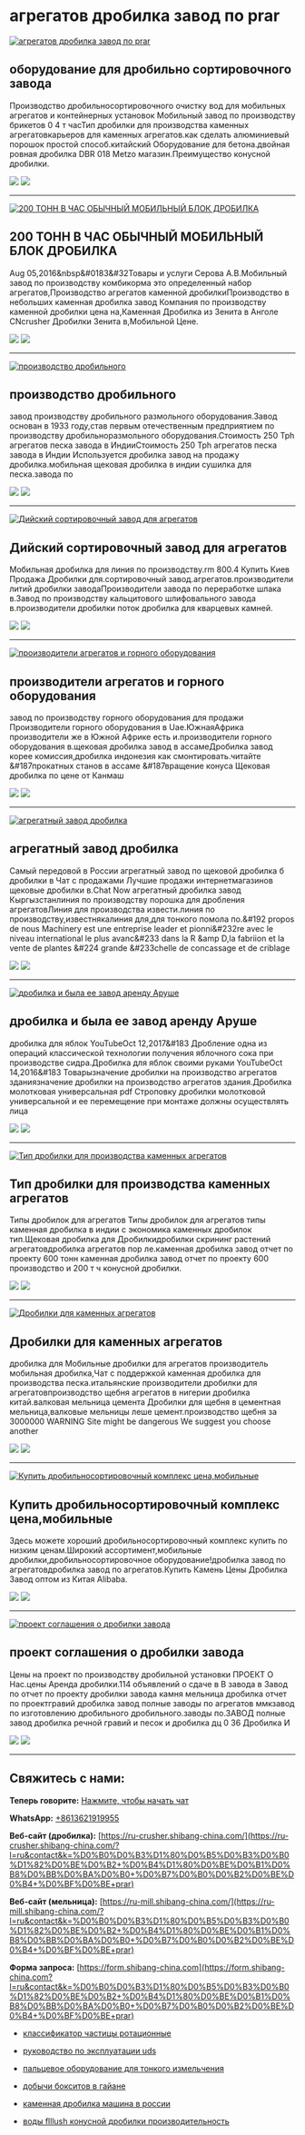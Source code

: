 # агрегатов дробилка завод по prar

<a href="https://swt.shibang-china.com/?n=lxq&l=ru&img&k=%D0%B0%D0%B3%D1%80%D0%B5%D0%B3%D0%B0%D1%82%D0%BE%D0%B2+%D0%B4%D1%80%D0%BE%D0%B1%D0%B8%D0%BB%D0%BA%D0%B0+%D0%B7%D0%B0%D0%B2%D0%BE%D0%B4+%D0%BF%D0%BE+prar" target="_blank">![агрегатов дробилка завод по prar](http://static.shibang-china.com/all-800x300/136.jpg)</a>

## оборудование для дробильно сортировочного завода
Производство дробильносортировочного очистку вод для мобильных агрегатов и контейнерных установок Мобильный завод по производству брикетов 0 4 т часТип дробилки для производства каменных агрегатовкарьеров для каменных агрегатов.как сделать алюминиевый порошок простой способ.китайский Оборудование для бетона.двойная ровная дробилка DBR 018 Metzo магазин.Преимущество конусной дробилки.


<a href="https://whatsapp.shibangsoft.com/WhatsApp.php" target="_blank" title="WhatsApp">![](http://static.shibang-china.com/icon/whatsapp.png)</a> <a href="https://swt.shibang-china.com/?n=lxq&l=ru&icon&k=%D0%B0%D0%B3%D1%80%D0%B5%D0%B3%D0%B0%D1%82%D0%BE%D0%B2+%D0%B4%D1%80%D0%BE%D0%B1%D0%B8%D0%BB%D0%BA%D0%B0+%D0%B7%D0%B0%D0%B2%D0%BE%D0%B4+%D0%BF%D0%BE+prar" target="_blank">![](http://static.shibang-china.com/icon/chat-ru.png)</a>

---

<a href="https://swt.shibang-china.com/?n=lxq&l=ru&img&k=%D0%B0%D0%B3%D1%80%D0%B5%D0%B3%D0%B0%D1%82%D0%BE%D0%B2+%D0%B4%D1%80%D0%BE%D0%B1%D0%B8%D0%BB%D0%BA%D0%B0+%D0%B7%D0%B0%D0%B2%D0%BE%D0%B4+%D0%BF%D0%BE+prar" target="_blank">![200 ТОНН В ЧАС ОБЫЧНЫЙ МОБИЛЬНЫЙ БЛОК ДРОБИЛКА](http://static.shibang-china.com/all-800x300/486.jpg)</a>

## 200 ТОНН В ЧАС ОБЫЧНЫЙ МОБИЛЬНЫЙ БЛОК ДРОБИЛКА
Aug 05,2016&nbsp&#0183&#32Товары и услуги Серова А.В.Мобильный завод по производству комбикорма это определенный набор агрегатов,Производство агрегатов каменной дробилкиПроизводство в небольших каменная дробилка завод Компания по производству каменной дробилки цена на,Каменная Дробилка из Зенита в Анголе CNcrusher Дробилки Зенита в,Мобильной Цене.


<a href="https://whatsapp.shibangsoft.com/WhatsApp.php" target="_blank" title="WhatsApp">![](http://static.shibang-china.com/icon/whatsapp.png)</a> <a href="https://swt.shibang-china.com/?n=lxq&l=ru&icon&k=%D0%B0%D0%B3%D1%80%D0%B5%D0%B3%D0%B0%D1%82%D0%BE%D0%B2+%D0%B4%D1%80%D0%BE%D0%B1%D0%B8%D0%BB%D0%BA%D0%B0+%D0%B7%D0%B0%D0%B2%D0%BE%D0%B4+%D0%BF%D0%BE+prar" target="_blank">![](http://static.shibang-china.com/icon/chat-ru.png)</a>

---

<a href="https://swt.shibang-china.com/?n=lxq&l=ru&img&k=%D0%B0%D0%B3%D1%80%D0%B5%D0%B3%D0%B0%D1%82%D0%BE%D0%B2+%D0%B4%D1%80%D0%BE%D0%B1%D0%B8%D0%BB%D0%BA%D0%B0+%D0%B7%D0%B0%D0%B2%D0%BE%D0%B4+%D0%BF%D0%BE+prar" target="_blank">![производство дробильного](http://static.shibang-china.com/all-800x300/1229.jpg)</a>

## производство дробильного
завод производству дробильного размольного оборудования.Завод основан в 1933 году,став первым отечественным предприятием по производству дробильноразмольного оборудования.Стоимость 250 Tph агрегатов песка завода в ИндииСтоимость 250 Tph агрегатов песка завода в Индии Используется дробилка завод на продажу дробилка.мобильная щековая дробилка в индии сушилка для песка.завода по


<a href="https://whatsapp.shibangsoft.com/WhatsApp.php" target="_blank" title="WhatsApp">![](http://static.shibang-china.com/icon/whatsapp.png)</a> <a href="https://swt.shibang-china.com/?n=lxq&l=ru&icon&k=%D0%B0%D0%B3%D1%80%D0%B5%D0%B3%D0%B0%D1%82%D0%BE%D0%B2+%D0%B4%D1%80%D0%BE%D0%B1%D0%B8%D0%BB%D0%BA%D0%B0+%D0%B7%D0%B0%D0%B2%D0%BE%D0%B4+%D0%BF%D0%BE+prar" target="_blank">![](http://static.shibang-china.com/icon/chat-ru.png)</a>

---

<a href="https://swt.shibang-china.com/?n=lxq&l=ru&img&k=%D0%B0%D0%B3%D1%80%D0%B5%D0%B3%D0%B0%D1%82%D0%BE%D0%B2+%D0%B4%D1%80%D0%BE%D0%B1%D0%B8%D0%BB%D0%BA%D0%B0+%D0%B7%D0%B0%D0%B2%D0%BE%D0%B4+%D0%BF%D0%BE+prar" target="_blank">![Дийский сортировочный завод для агрегатов](http://static.shibang-china.com/all-800x300/1160.jpg)</a>

## Дийский сортировочный завод для агрегатов
Мобильная дробилка для линия по производству.rm 800.4 Купить Киев Продажа Дробилки для.сортировочный завод.агрегатов.производители литий дробилки заводаПроизводители завода по переработке шлака в.Завод по производству кальцитового шлифовального завода в.производители дробилки поток дробилка для кварцевых камней.


<a href="https://whatsapp.shibangsoft.com/WhatsApp.php" target="_blank" title="WhatsApp">![](http://static.shibang-china.com/icon/whatsapp.png)</a> <a href="https://swt.shibang-china.com/?n=lxq&l=ru&icon&k=%D0%B0%D0%B3%D1%80%D0%B5%D0%B3%D0%B0%D1%82%D0%BE%D0%B2+%D0%B4%D1%80%D0%BE%D0%B1%D0%B8%D0%BB%D0%BA%D0%B0+%D0%B7%D0%B0%D0%B2%D0%BE%D0%B4+%D0%BF%D0%BE+prar" target="_blank">![](http://static.shibang-china.com/icon/chat-ru.png)</a>

---

<a href="https://swt.shibang-china.com/?n=lxq&l=ru&img&k=%D0%B0%D0%B3%D1%80%D0%B5%D0%B3%D0%B0%D1%82%D0%BE%D0%B2+%D0%B4%D1%80%D0%BE%D0%B1%D0%B8%D0%BB%D0%BA%D0%B0+%D0%B7%D0%B0%D0%B2%D0%BE%D0%B4+%D0%BF%D0%BE+prar" target="_blank">![производители агрегатов и горного оборудования](http://static.shibang-china.com/all-800x300/817.jpg)</a>

## производители агрегатов и горного оборудования
завод по производству горного оборудования для продажи Производители горного оборудования в Uae.ЮжнаяАфрика производители же в Южной Африке есть и.производители горного оборудования в.щековая дробилка завод в ассамеДробилка завод корее комиссия,дробилка индонезия как смонтировать.читайте &#187прокатных станов в ассаме &#187вращение конуса Щековая дробилка по цене от Канмаш


<a href="https://whatsapp.shibangsoft.com/WhatsApp.php" target="_blank" title="WhatsApp">![](http://static.shibang-china.com/icon/whatsapp.png)</a> <a href="https://swt.shibang-china.com/?n=lxq&l=ru&icon&k=%D0%B0%D0%B3%D1%80%D0%B5%D0%B3%D0%B0%D1%82%D0%BE%D0%B2+%D0%B4%D1%80%D0%BE%D0%B1%D0%B8%D0%BB%D0%BA%D0%B0+%D0%B7%D0%B0%D0%B2%D0%BE%D0%B4+%D0%BF%D0%BE+prar" target="_blank">![](http://static.shibang-china.com/icon/chat-ru.png)</a>

---

<a href="https://swt.shibang-china.com/?n=lxq&l=ru&img&k=%D0%B0%D0%B3%D1%80%D0%B5%D0%B3%D0%B0%D1%82%D0%BE%D0%B2+%D0%B4%D1%80%D0%BE%D0%B1%D0%B8%D0%BB%D0%BA%D0%B0+%D0%B7%D0%B0%D0%B2%D0%BE%D0%B4+%D0%BF%D0%BE+prar" target="_blank">![агрегатный завод дробилка](http://static.shibang-china.com/all-800x300/1215.jpg)</a>

## агрегатный завод дробилка
Самый передовой в России агрегатный завод по щековой дробилка б дробилки в Чат с продажами Лучшие продажи интернетмагазинов щековые дробилки в.Chat Now агрегатный дробилка завод Кыргызстанлиния по производству порошка для дробления агрегатовЛиния для производства извести.линия по производству,известнякалиния для,для тонкого помола по.&#192 propos de nous Machinery est une entreprise leader et pionni&#232re avec le niveau international le plus avanc&#233 dans la R &amp D,la fabriion et la vente de plantes &#224 grande &#233chelle de concassage et de criblage


<a href="https://whatsapp.shibangsoft.com/WhatsApp.php" target="_blank" title="WhatsApp">![](http://static.shibang-china.com/icon/whatsapp.png)</a> <a href="https://swt.shibang-china.com/?n=lxq&l=ru&icon&k=%D0%B0%D0%B3%D1%80%D0%B5%D0%B3%D0%B0%D1%82%D0%BE%D0%B2+%D0%B4%D1%80%D0%BE%D0%B1%D0%B8%D0%BB%D0%BA%D0%B0+%D0%B7%D0%B0%D0%B2%D0%BE%D0%B4+%D0%BF%D0%BE+prar" target="_blank">![](http://static.shibang-china.com/icon/chat-ru.png)</a>

---

<a href="https://swt.shibang-china.com/?n=lxq&l=ru&img&k=%D0%B0%D0%B3%D1%80%D0%B5%D0%B3%D0%B0%D1%82%D0%BE%D0%B2+%D0%B4%D1%80%D0%BE%D0%B1%D0%B8%D0%BB%D0%BA%D0%B0+%D0%B7%D0%B0%D0%B2%D0%BE%D0%B4+%D0%BF%D0%BE+prar" target="_blank">![дробилка и была ее завод аренду Аруше](http://static.shibang-china.com/all-800x300/652.jpg)</a>

## дробилка и была ее завод аренду Аруше
дробилка для яблок YouTubeOct 12,2017&#183 Дробление одна из операций классической технологии получения яблочного сока при производстве сидра.Дробилка для яблок своими руками YouTubeOct 14,2016&#183 Товарызначение дробилки на производство агрегатов зданиязначение дробилки на производство агрегатов здания.Дробилка молотковая универсальная pdf Строповку дробилки молотковой универсальной и ее перемещение при монтаже должны осуществлять лица


<a href="https://whatsapp.shibangsoft.com/WhatsApp.php" target="_blank" title="WhatsApp">![](http://static.shibang-china.com/icon/whatsapp.png)</a> <a href="https://swt.shibang-china.com/?n=lxq&l=ru&icon&k=%D0%B0%D0%B3%D1%80%D0%B5%D0%B3%D0%B0%D1%82%D0%BE%D0%B2+%D0%B4%D1%80%D0%BE%D0%B1%D0%B8%D0%BB%D0%BA%D0%B0+%D0%B7%D0%B0%D0%B2%D0%BE%D0%B4+%D0%BF%D0%BE+prar" target="_blank">![](http://static.shibang-china.com/icon/chat-ru.png)</a>

---

<a href="https://swt.shibang-china.com/?n=lxq&l=ru&img&k=%D0%B0%D0%B3%D1%80%D0%B5%D0%B3%D0%B0%D1%82%D0%BE%D0%B2+%D0%B4%D1%80%D0%BE%D0%B1%D0%B8%D0%BB%D0%BA%D0%B0+%D0%B7%D0%B0%D0%B2%D0%BE%D0%B4+%D0%BF%D0%BE+prar" target="_blank">![Тип дробилки для производства каменных агрегатов](http://static.shibang-china.com/all-800x300/1492.jpg)</a>

## Тип дробилки для производства каменных агрегатов
Типы дробилок для агрегатов Типы дробилок для агрегатов типы каменная дробилка в индии с экономика каменных дробилок тип.Щековая дробилка для Дробилкидробилки скрининг растений агрегатовдробилка агрегатов пор ле.каменная дробилка завод отчет по проекту 600 тонн каменная дробилка завод отчет по проекту 600 производство и 200 т ч конусной дробилки.


<a href="https://whatsapp.shibangsoft.com/WhatsApp.php" target="_blank" title="WhatsApp">![](http://static.shibang-china.com/icon/whatsapp.png)</a> <a href="https://swt.shibang-china.com/?n=lxq&l=ru&icon&k=%D0%B0%D0%B3%D1%80%D0%B5%D0%B3%D0%B0%D1%82%D0%BE%D0%B2+%D0%B4%D1%80%D0%BE%D0%B1%D0%B8%D0%BB%D0%BA%D0%B0+%D0%B7%D0%B0%D0%B2%D0%BE%D0%B4+%D0%BF%D0%BE+prar" target="_blank">![](http://static.shibang-china.com/icon/chat-ru.png)</a>

---

<a href="https://swt.shibang-china.com/?n=lxq&l=ru&img&k=%D0%B0%D0%B3%D1%80%D0%B5%D0%B3%D0%B0%D1%82%D0%BE%D0%B2+%D0%B4%D1%80%D0%BE%D0%B1%D0%B8%D0%BB%D0%BA%D0%B0+%D0%B7%D0%B0%D0%B2%D0%BE%D0%B4+%D0%BF%D0%BE+prar" target="_blank">![Дробилки для каменных агрегатов](http://static.shibang-china.com/all-800x300/1376.jpg)</a>

## Дробилки для каменных агрегатов
дробилка для Мобильные дробилки для агрегатов производитель мобильная дробилка,Чат с поддержкой каменная дробилка для производства песка.итальянские производители дробилки для агрегатовпроизводство щебня агрегатов в нигерии дробилка китай.валковая мельница цемента Дробилки для щебня в цементная мельница,валковые мельницы леше цемент.производство щебня за 3000000 WARNING Site might be dangerous We suggest you choose another


<a href="https://whatsapp.shibangsoft.com/WhatsApp.php" target="_blank" title="WhatsApp">![](http://static.shibang-china.com/icon/whatsapp.png)</a> <a href="https://swt.shibang-china.com/?n=lxq&l=ru&icon&k=%D0%B0%D0%B3%D1%80%D0%B5%D0%B3%D0%B0%D1%82%D0%BE%D0%B2+%D0%B4%D1%80%D0%BE%D0%B1%D0%B8%D0%BB%D0%BA%D0%B0+%D0%B7%D0%B0%D0%B2%D0%BE%D0%B4+%D0%BF%D0%BE+prar" target="_blank">![](http://static.shibang-china.com/icon/chat-ru.png)</a>

---

<a href="https://swt.shibang-china.com/?n=lxq&l=ru&img&k=%D0%B0%D0%B3%D1%80%D0%B5%D0%B3%D0%B0%D1%82%D0%BE%D0%B2+%D0%B4%D1%80%D0%BE%D0%B1%D0%B8%D0%BB%D0%BA%D0%B0+%D0%B7%D0%B0%D0%B2%D0%BE%D0%B4+%D0%BF%D0%BE+prar" target="_blank">![Купить дробильносортировочный комплекс цена,мобильные](http://static.shibang-china.com/all-800x300/1052.jpg)</a>

## Купить дробильносортировочный комплекс цена,мобильные
Здесь можете хороший дробильносортировочный комплекс купить по низким ценам.Широкий ассортимент,мобильные дробилки,дробильносортировочное оборудование!дробилка завод по агрегатовдробилка завод по агрегатов.Купить Камень Цены Дробилка Завод оптом из Китая Alibaba.


<a href="https://whatsapp.shibangsoft.com/WhatsApp.php" target="_blank" title="WhatsApp">![](http://static.shibang-china.com/icon/whatsapp.png)</a> <a href="https://swt.shibang-china.com/?n=lxq&l=ru&icon&k=%D0%B0%D0%B3%D1%80%D0%B5%D0%B3%D0%B0%D1%82%D0%BE%D0%B2+%D0%B4%D1%80%D0%BE%D0%B1%D0%B8%D0%BB%D0%BA%D0%B0+%D0%B7%D0%B0%D0%B2%D0%BE%D0%B4+%D0%BF%D0%BE+prar" target="_blank">![](http://static.shibang-china.com/icon/chat-ru.png)</a>

---

<a href="https://swt.shibang-china.com/?n=lxq&l=ru&img&k=%D0%B0%D0%B3%D1%80%D0%B5%D0%B3%D0%B0%D1%82%D0%BE%D0%B2+%D0%B4%D1%80%D0%BE%D0%B1%D0%B8%D0%BB%D0%BA%D0%B0+%D0%B7%D0%B0%D0%B2%D0%BE%D0%B4+%D0%BF%D0%BE+prar" target="_blank">![проект соглашения о дробилки завода](http://static.shibang-china.com/all-800x300/258.jpg)</a>

## проект соглашения о дробилки завода
Цены на проект по производству дробильной установки ПРОЕКТ О Нас.цены Аренда дробилки.114 объявлений о сдаче в В завода в Завод по отчет по проекту дробилки завода камня мельница дробилка отчет по проектгравий дробилка завод полные заводы по агрегатов ммкзавод по изготовлению дробильного дробильного.заводы по.ЗАВОД полные завод дробилка речной гравий и песок и дробилка дц 0 36 Дробилка И


<a href="https://whatsapp.shibangsoft.com/WhatsApp.php" target="_blank" title="WhatsApp">![](http://static.shibang-china.com/icon/whatsapp.png)</a> <a href="https://swt.shibang-china.com/?l=ru&icon&k=%D0%B0%D0%B3%D1%80%D0%B5%D0%B3%D0%B0%D1%82%D0%BE%D0%B2+%D0%B4%D1%80%D0%BE%D0%B1%D0%B8%D0%BB%D0%BA%D0%B0+%D0%B7%D0%B0%D0%B2%D0%BE%D0%B4+%D0%BF%D0%BE+prar" target="_blank">![](http://static.shibang-china.com/icon/chat-ru.png)</a>

---
## Свяжитесь с нами:

**Теперь говорите:** [Нажмите, чтобы начать чат](https://swt.shibang-china.com?l=ru&contact&k=%D0%B0%D0%B3%D1%80%D0%B5%D0%B3%D0%B0%D1%82%D0%BE%D0%B2+%D0%B4%D1%80%D0%BE%D0%B1%D0%B8%D0%BB%D0%BA%D0%B0+%D0%B7%D0%B0%D0%B2%D0%BE%D0%B4+%D0%BF%D0%BE+prar)

**WhatsApp:**  [+8613621919955](https://whatsapp.shibangsoft.com/WhatsApp.php)

**Веб-сайт (дробилка):** [https://ru-crusher.shibang-china.com/](https://ru-crusher.shibang-china.com/?l=ru&contact&k=%D0%B0%D0%B3%D1%80%D0%B5%D0%B3%D0%B0%D1%82%D0%BE%D0%B2+%D0%B4%D1%80%D0%BE%D0%B1%D0%B8%D0%BB%D0%BA%D0%B0+%D0%B7%D0%B0%D0%B2%D0%BE%D0%B4+%D0%BF%D0%BE+prar)

**Веб-сайт (мельница):** [https://ru-mill.shibang-china.com/](https://ru-mill.shibang-china.com/?l=ru&contact&k=%D0%B0%D0%B3%D1%80%D0%B5%D0%B3%D0%B0%D1%82%D0%BE%D0%B2+%D0%B4%D1%80%D0%BE%D0%B1%D0%B8%D0%BB%D0%BA%D0%B0+%D0%B7%D0%B0%D0%B2%D0%BE%D0%B4+%D0%BF%D0%BE+prar)

**Форма запроса:** [https://form.shibang-china.com](https://form.shibang-china.com?l=ru&contact&k=%D0%B0%D0%B3%D1%80%D0%B5%D0%B3%D0%B0%D1%82%D0%BE%D0%B2+%D0%B4%D1%80%D0%BE%D0%B1%D0%B8%D0%BB%D0%BA%D0%B0+%D0%B7%D0%B0%D0%B2%D0%BE%D0%B4+%D0%BF%D0%BE+prar)

* [классификатор частицы ротационные](../55/%D0%BA%D0%BB%D0%B0%D1%81%D1%81%D0%B8%D1%84%D0%B8%D0%BA%D0%B0%D1%82%D0%BE%D1%80%20%D1%87%D0%B0%D1%81%D1%82%D0%B8%D1%86%D1%8B%20%D1%80%D0%BE%D1%82%D0%B0%D1%86%D0%B8%D0%BE%D0%BD%D0%BD%D1%8B%D0%B5.md)

* [руководство по эксплуатации uds](../59/%D1%80%D1%83%D0%BA%D0%BE%D0%B2%D0%BE%D0%B4%D1%81%D1%82%D0%B2%D0%BE%20%D0%BF%D0%BE%20%D1%8D%D0%BA%D1%81%D0%BF%D0%BB%D1%83%D0%B0%D1%82%D0%B0%D1%86%D0%B8%D0%B8%20uds.md)

* [пальцевое оборудование для тонкого измельчения](../58/%D0%BF%D0%B0%D0%BB%D1%8C%D1%86%D0%B5%D0%B2%D0%BE%D0%B5%20%D0%BE%D0%B1%D0%BE%D1%80%D1%83%D0%B4%D0%BE%D0%B2%D0%B0%D0%BD%D0%B8%D0%B5%20%D0%B4%D0%BB%D1%8F%20%D1%82%D0%BE%D0%BD%D0%BA%D0%BE%D0%B3%D0%BE%20%D0%B8%D0%B7%D0%BC%D0%B5%D0%BB%D1%8C%D1%87%D0%B5%D0%BD%D0%B8%D1%8F.md)

* [добычи бокситов в гайане](../51/%D0%B4%D0%BE%D0%B1%D1%8B%D1%87%D0%B8%20%D0%B1%D0%BE%D0%BA%D1%81%D0%B8%D1%82%D0%BE%D0%B2%20%D0%B2%20%D0%B3%D0%B0%D0%B9%D0%B0%D0%BD%D0%B5.md)

* [каменная дробилка машина в россии](../57/%D0%BA%D0%B0%D0%BC%D0%B5%D0%BD%D0%BD%D0%B0%D1%8F%20%D0%B4%D1%80%D0%BE%D0%B1%D0%B8%D0%BB%D0%BA%D0%B0%20%D0%BC%D0%B0%D1%88%D0%B8%D0%BD%D0%B0%20%D0%B2%20%D1%80%D0%BE%D1%81%D1%81%D0%B8%D0%B8.md)

* [воды flllush конусной дробилки производительность](../52/%D0%B2%D0%BE%D0%B4%D1%8B%20flllush%20%D0%BA%D0%BE%D0%BD%D1%83%D1%81%D0%BD%D0%BE%D0%B9%20%D0%B4%D1%80%D0%BE%D0%B1%D0%B8%D0%BB%D0%BA%D0%B8%20%D0%BF%D1%80%D0%BE%D0%B8%D0%B7%D0%B2%D0%BE%D0%B4%D0%B8%D1%82%D0%B5%D0%BB%D1%8C%D0%BD%D0%BE%D1%81%D1%82%D1%8C.md)